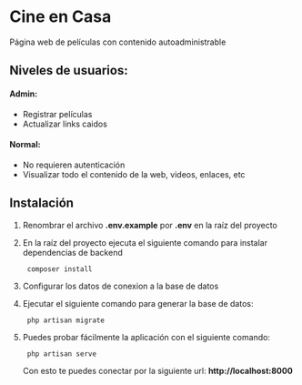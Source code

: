 Cine en Casa
=============================================

Página web de películas con contenido autoadministrable

Niveles de usuarios:
--------------------------------------------------------------------------------

#### Admin:

* Registrar películas
* Actualizar links caidos

#### Normal:
* No requieren autenticación
* Visualizar todo el contenido de la web, videos, enlaces, etc


Instalación
------------------------------------------------------------------------------
1. Renombrar el archivo **.env.example** por **.env** en la raíz del proyecto

2. En la raíz del proyecto ejecuta el siguiente comando para instalar dependencias de backend

        composer install


3. Configurar los datos de conexion a la base de datos

4. Ejecutar el siguiente comando para generar la base de datos:

        php artisan migrate

5. Puedes probar fácilmente la aplicación con el siguiente comando:

        php artisan serve

    Con esto te puedes conectar por la siguiente url: **http://localhost:8000**
